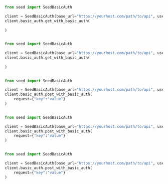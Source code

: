 ```python
from seed import SeedBasicAuth

client = SeedBasicAuth(base_url="https://yourhost.com/path/to/api", username="YOUR_USERNAME",password="YOUR_PASSWORD", )        
client.basic_auth.get_with_basic_auth(
	
)
 
```                        


```python
from seed import SeedBasicAuth

client = SeedBasicAuth(base_url="https://yourhost.com/path/to/api", username="YOUR_USERNAME",password="YOUR_PASSWORD", )        
client.basic_auth.get_with_basic_auth(
	
)
 
```                        


```python
from seed import SeedBasicAuth

client = SeedBasicAuth(base_url="https://yourhost.com/path/to/api", username="YOUR_USERNAME",password="YOUR_PASSWORD", )        
client.basic_auth.post_with_basic_auth(
	request={"key":"value"}
)
 
```                        


```python
from seed import SeedBasicAuth

client = SeedBasicAuth(base_url="https://yourhost.com/path/to/api", username="YOUR_USERNAME",password="YOUR_PASSWORD", )        
client.basic_auth.post_with_basic_auth(
	request={"key":"value"}
)
 
```                        


```python
from seed import SeedBasicAuth

client = SeedBasicAuth(base_url="https://yourhost.com/path/to/api", username="YOUR_USERNAME",password="YOUR_PASSWORD", )        
client.basic_auth.post_with_basic_auth(
	request={"key":"value"}
)
 
```                        


